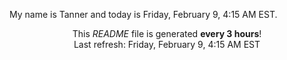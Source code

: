 My name is Tanner and today is Friday, February 9, 4:15 AM EST.

<p align="center">This <i>README</i> file is generated <b>every 3 hours</b>!</br>Last refresh: Friday, February 9, 4:15 AM EST<br /></p>
